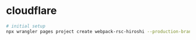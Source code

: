# cloudflare

```sh
# initial setup
npx wrangler pages project create webpack-rsc-hiroshi --production-branch main --compatibility-date=2024-01-01
```
